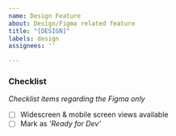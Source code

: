 ```yaml
---
name: Design Feature
about: Design/Figma related feature
title: "[DESIGN]"
labels: design
assignees: ''

---
```


### Checklist

_Checklist items regarding the Figma only_

- [ ] Widescreen & mobile screen views available
- [ ] Mark as _'Ready for Dev'_
